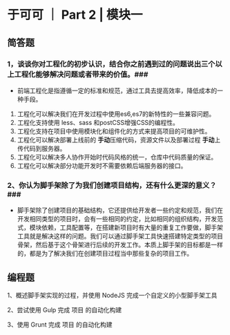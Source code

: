 # 于可可 ｜ Part 2 | 模块一

## 简答题

### 1，谈谈你对工程化的初步认识，结合你之前遇到过的问题说出三个以上工程化能够解决问题或者带来的价值。###

   - 前端工程化是指遵循一定的标准和规范，通过工具去提高效率，降低成本的一种手段。
   1. 工程化可以解决我们在开发过程中使用es6,es7的新特性的一些兼容问题。
   2. 工程化支持使用 less、sass 和postCSS增强CSS的编程性。
   3. 工程化支持在项目中使用模块化和组件化的方式来提高项目的可维护性。
   3. 工程化可以解决部署上线前的 **手动**压缩代码，资源文件以及部署过程 **手动**上传代码到服务器。
   4. 工程化可以解决多人协作开始时代码风格的统一，仓库中代码质量的保证。
   5. 工程化可以解决部分功能开发时不需要依赖后端服务器的接口。

### 2、你认为脚手架除了为我们创建项目结构，还有什么更深的意义？###
   
   - 脚手架除了创建项目的基础结构，它还提供给开发者一些约定和规范，我们在开发相同类型的项目时，会有一些相同的约定，比如相同的组织结构，开发范式，模块依赖，工具配置等，在搭建新项目时有大量的重复工作要做，脚手架工具就是解决这样的问题。我们可以通过脚手架工具快速搭建特定类型的项目骨架，然后基于这个骨架进行后续的开发工作。本质上脚手架的目标都是一样的，都是为了解决我们在创建项目过程当中那些复杂的项目工作。

## 编程题 ##

  1、概述脚手架实现的过程，并使用 NodeJS 完成一个自定义的小型脚手架工具

  2、尝试使用 Gulp 完成 项目 的自动化构建

  3、使用 Grunt 完成 项目 的自动化构建




